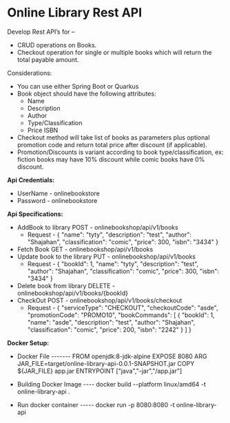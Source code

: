 # Online Library Rest API

Develop Rest API’s for – 
- CRUD operations on Books. 
- Checkout operation for single or multiple books which will return the total payable amount.
	
Considerations: 
- You can use either Spring Boot or Quarkus 
- Book object should have the following attributes: 
	- Name 
	- Description 
	- Author 
	- Type/Classification 
	- Price ISBN 
- Checkout method will take list of books as parameters plus optional promotion code and return total price after discount (if applicable). 
- Promotion/Discounts is variant according to book type/classification, ex: fiction books may have 10% discount while comic books have 0% discount.	

**Api Credentials:**
- UserName - onlinebookstore
- Password - onlinebookstore

**Api Specifications:**
- AddBook to library POST - onlinebookshop/api/v1/books
    - Request - {
        "name": "tyty",
        "description": "test",
        "author": "Shajahan",
        "classification": "comic",
        "price": 300,
        "isbn": "3434"
    }
- Fetch Book GET - onlinebookshop/api/v1/books
- Update book to the library PUT - onlinebookshop/api/v1/books
    - Request - {
                  "bookId": 1,
                  "name": "tyty",
                  "description": "test",
                  "author": "Shajahan",
                  "classification": "comic",
                  "price": 300,
                  "isbn": "3434"
              }
- Delete book from library DELETE - onlinebookshop/api/v1/books/{bookId}
- CheckOut POST - onlinebookshop/api/v1/books/checkout
    - Request - {
                  "serviceType": "CHECKOUT",
                  "checkoutCode": "asde",
                  "promotionCode": "PROMO10",
                  "bookCommands": [
                      {
                          "bookId": 1,
                          "name": "asde",
                          "description": "test",
                          "author": "Shajahan",
                          "classification": "comic",
                          "price": 200,
                          "isbn": "2242"
                      }
                  ]
              }

**Docker Setup:**
- Docker File -------
	FROM openjdk:8-jdk-alpine
	EXPOSE 8080
	ARG JAR_FILE=target/online-library-api-0.0.1-SNAPSHOT.jar
	COPY ${JAR_FILE} app.jar
	ENTRYPOINT ["java","-jar","/app.jar"]


- Building Docker Image ----
docker build --platform linux/amd64 -t online-library-api .

- Run docker container -----
docker run -p 8080:8080 -t online-library-api
